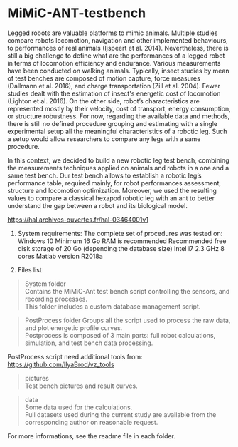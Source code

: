 # MiMiC-ANT-testbench

Legged robots are valuable platforms to mimic animals. Multiple studies compare robots locomotion, navigation and other implemented behaviours, to performances of real animals (Ijspeert et al. 2014). Nevertheless, there is still a big challenge to define what are the performances of a legged robot in terms of locomotion efficiency and endurance. Various measurements have been conducted on walking animals. Typically, insect studies by mean of test benches are composed of motion capture, force measures (Dallmann et al. 2016), and charge transportation (Zill et al. 2004). Fewer studies dealt with the estimation of insect's energetic cost of locomotion (Lighton et al. 2016). On the other side, robot’s characteristics are represented mostly by their velocity, cost of transport, energy consumption, or structure robustness. For now, regarding the available data and methods, there is still no defined procedure grouping and estimating with a single experimental setup all the meaningful characteristics of a robotic leg. Such a setup would allow researchers to compare any legs with a same procedure.   

In this context, we decided to build a new robotic leg test bench, combining the measurements techniques applied on animals and robots in a one and a same test bench. Our test bench allows to establish a robotic leg’s performance table, required mainly, for robot performances assessment, structure and locomotion optimization. Moreover, we used the resulting values to compare a classical hexapod robotic leg with an ant to better understand the gap between a robot and its biological model.

https://hal.archives-ouvertes.fr/hal-03464001v1  


1. System requirements:
The complete set of procedures was tested on:
Windows 10
Minimum 16 Go RAM is recommended
Recommended free disk storage of 20 Go (depending the database size)
Intel i7 2.3 GHz 8 cores
Matlab version R2018a

2. Files list  
> System folder  
Contains the MiMiC-Ant test bench script controlling the sensors, and recording processes.  
This folder includes a custom database management script.  

> PostProcess folder
Groups all the script used to process the raw data, and plot energetic profile curves.  
Postprocess is composed of 3 main parts: full robot calculations, simulation, and test bench data processing.  

PostProcess script need additional tools from: https://github.com/IlyaBrod/vz_tools  

> pictures  
Test bench pictures and result curves.  

> data  
Some data used for the calculations.  
Full datasets used during the current study are available from the corresponding author on reasonable request.  


For more informations, see the readme file in each folder.  



